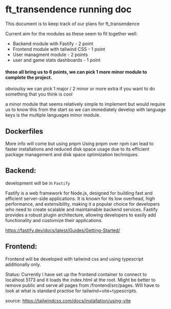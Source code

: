 # ft_transendence running doc

This document is to keep track of our plans for ft_transendence

Current aim for the modules as these seem to fit together well:
- Backend module with Fastify - 2 point
- Frontend module with tailwind CSS - 1 point
- User managment module - 2 points
- user and game stats dashboards - 1 point

#### these all bring us to 6 points, we can pick 1 more minor module to complete the project.
obvioulsy we can pick 1 major / 2 minor or more extra if you want to do something that you think is cool

a minor module that seems relatively simple to implement but would require us to know this from the start so we can immediately develop with language keys is the multiple languages minor module.

## Dockerfiles

More info will come but using pnpm 
Using pnpm over npm can lead to faster installations and reduced disk space usage due to its efficient package management and disk space optimization techniques.


## Backend:

development will be in `Fastify`

Fastify is a web framework for Node.js, designed for building fast and efficient server-side applications. It is known for its low overhead, high performance, and extensibility, making it a popular choice for developers who need to create scalable and maintainable backend services. Fastify provides a robust plugin architecture, allowing developers to easily add functionality and customize their applications.

https://fastify.dev/docs/latest/Guides/Getting-Started/

## Frontend:

Frontend will be developed with tailwind css and using typescript additionally only.

Status: Currently I have set up the frontend container to connect to localhost 5173 and it loads the index.html at the root. Might be better to remove public and serve all pages from /frontend/src/pages. Will have to look at what is standard practise for tailwind+vite+typescripts. 

source: https://tailwindcss.com/docs/installation/using-vite